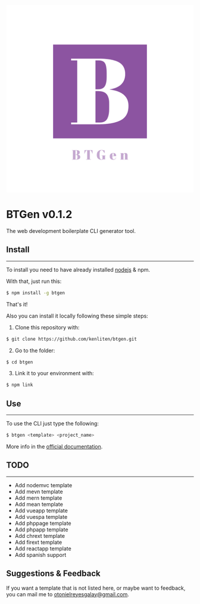 ![Btgen Logo](logo.png)

# BTGen v0.1.2

The web development boilerplate CLI generator tool.

## Install
---

To install you need to have already installed <a href="https://nodejs.org/">nodejs</a> & npm.

With that, just run this:

```sh
$ npm install -g btgen
```

That's it!

Also you can install it locally following these simple steps:

1. Clone this repository with:
```sh
$ git clone https://github.com/kenliten/btgen.git
```
2. Go to the folder:
```sh
$ cd btgen
```
3. Link it to your environment with: 
```sh
$ npm link
```

## Use
---

To use the CLI just type the following:

```sh
$ btgen <template> <project_name>
```

More info in the [official documentation](https://kenliten/github.io/btgen-doc/).

## TODO
---

- Add nodemvc template
- Add mevn template
- Add mern template
- Add mean template
- Add vueapp template
- Add vuespa template
- Add phppage template
- Add phpapp template
- Add chrext template
- Add firext template
- Add reactapp template
- Add spanish support

## Suggestions & Feedback

If you want a template that is not listed here, or maybe want to feedback, you can mail me to <otonielreyesgalay@gmail.com>.

